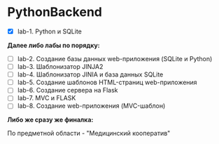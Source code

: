 # PythonBackend
- [x] lab-1. Python и SQLite

**Далее либо лабы по порядку:**
- [ ] lab-2. Создание базы данных web-приложения (SQLite и Python)
- [ ] lab-3. Шаблонизатор JINJA2
- [ ] lab-4. Шаблонизатор JINIA и база данных SQLite
- [ ] lab-5. Создание шаблонов HTML-страниц web-приложения
- [ ] lab-6. Создание сервера на Flask
- [ ] lab-7. MVC и FLASK
- [ ] lab-8. Создание web-приложения (MVC-шаблон)

**Либо же сразу же финалка:**

По предметной области - "Медицинский кооператив"